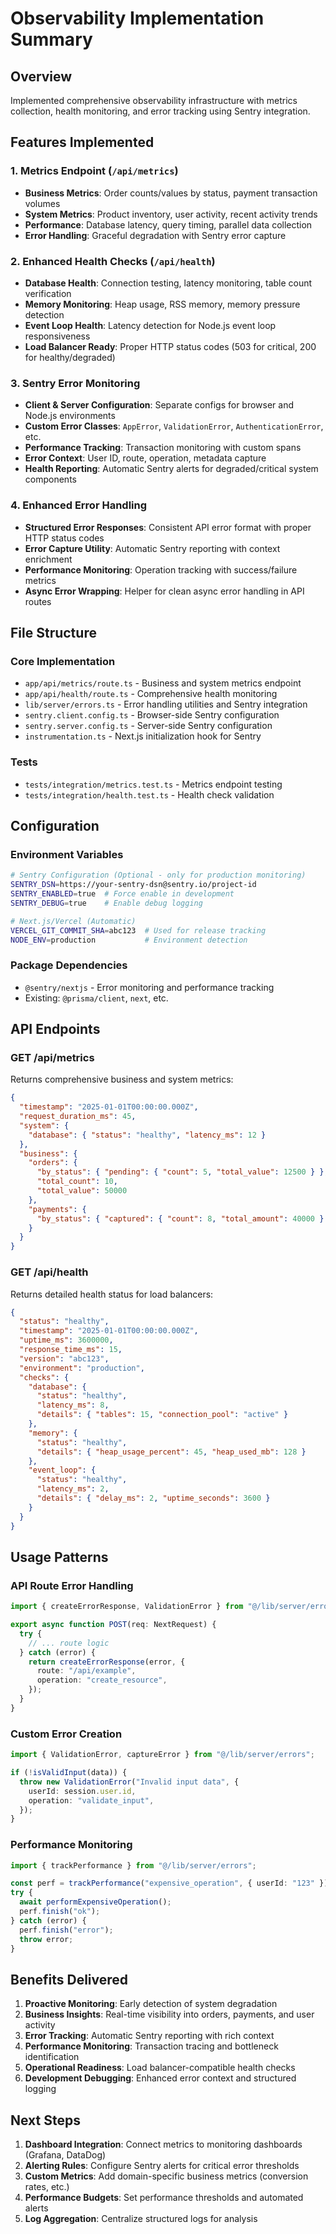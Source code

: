 # Observability Implementation Summary

## Overview

Implemented comprehensive observability infrastructure with metrics collection, health monitoring, and error tracking using Sentry integration.

## Features Implemented

### 1. Metrics Endpoint (`/api/metrics`)

- **Business Metrics**: Order counts/values by status, payment transaction volumes
- **System Metrics**: Product inventory, user activity, recent activity trends
- **Performance**: Database latency, query timing, parallel data collection
- **Error Handling**: Graceful degradation with Sentry error capture

### 2. Enhanced Health Checks (`/api/health`)

- **Database Health**: Connection testing, latency monitoring, table count verification
- **Memory Monitoring**: Heap usage, RSS memory, memory pressure detection
- **Event Loop Health**: Latency detection for Node.js event loop responsiveness
- **Load Balancer Ready**: Proper HTTP status codes (503 for critical, 200 for healthy/degraded)

### 3. Sentry Error Monitoring

- **Client & Server Configuration**: Separate configs for browser and Node.js environments
- **Custom Error Classes**: `AppError`, `ValidationError`, `AuthenticationError`, etc.
- **Performance Tracking**: Transaction monitoring with custom spans
- **Error Context**: User ID, route, operation, metadata capture
- **Health Reporting**: Automatic Sentry alerts for degraded/critical system components

### 4. Enhanced Error Handling

- **Structured Error Responses**: Consistent API error format with proper HTTP status codes
- **Error Capture Utility**: Automatic Sentry reporting with context enrichment
- **Performance Monitoring**: Operation tracking with success/failure metrics
- **Async Error Wrapping**: Helper for clean async error handling in API routes

## File Structure

### Core Implementation

- `app/api/metrics/route.ts` - Business and system metrics endpoint
- `app/api/health/route.ts` - Comprehensive health monitoring
- `lib/server/errors.ts` - Error handling utilities and Sentry integration
- `sentry.client.config.ts` - Browser-side Sentry configuration
- `sentry.server.config.ts` - Server-side Sentry configuration
- `instrumentation.ts` - Next.js initialization hook for Sentry

### Tests

- `tests/integration/metrics.test.ts` - Metrics endpoint testing
- `tests/integration/health.test.ts` - Health check validation

## Configuration

### Environment Variables

```bash
# Sentry Configuration (Optional - only for production monitoring)
SENTRY_DSN=https://your-sentry-dsn@sentry.io/project-id
SENTRY_ENABLED=true  # Force enable in development
SENTRY_DEBUG=true    # Enable debug logging

# Next.js/Vercel (Automatic)
VERCEL_GIT_COMMIT_SHA=abc123  # Used for release tracking
NODE_ENV=production           # Environment detection
```

### Package Dependencies

- `@sentry/nextjs` - Error monitoring and performance tracking
- Existing: `@prisma/client`, `next`, etc.

## API Endpoints

### GET /api/metrics

Returns comprehensive business and system metrics:

```json
{
  "timestamp": "2025-01-01T00:00:00.000Z",
  "request_duration_ms": 45,
  "system": {
    "database": { "status": "healthy", "latency_ms": 12 }
  },
  "business": {
    "orders": {
      "by_status": { "pending": { "count": 5, "total_value": 12500 } },
      "total_count": 10,
      "total_value": 50000
    },
    "payments": {
      "by_status": { "captured": { "count": 8, "total_amount": 40000 } }
    }
  }
}
```

### GET /api/health

Returns detailed health status for load balancers:

```json
{
  "status": "healthy",
  "timestamp": "2025-01-01T00:00:00.000Z",
  "uptime_ms": 3600000,
  "response_time_ms": 15,
  "version": "abc123",
  "environment": "production",
  "checks": {
    "database": {
      "status": "healthy",
      "latency_ms": 8,
      "details": { "tables": 15, "connection_pool": "active" }
    },
    "memory": {
      "status": "healthy",
      "details": { "heap_usage_percent": 45, "heap_used_mb": 128 }
    },
    "event_loop": {
      "status": "healthy",
      "latency_ms": 2,
      "details": { "delay_ms": 2, "uptime_seconds": 3600 }
    }
  }
}
```

## Usage Patterns

### API Route Error Handling

```typescript
import { createErrorResponse, ValidationError } from "@/lib/server/errors";

export async function POST(req: NextRequest) {
  try {
    // ... route logic
  } catch (error) {
    return createErrorResponse(error, {
      route: "/api/example",
      operation: "create_resource",
    });
  }
}
```

### Custom Error Creation

```typescript
import { ValidationError, captureError } from "@/lib/server/errors";

if (!isValidInput(data)) {
  throw new ValidationError("Invalid input data", {
    userId: session.user.id,
    operation: "validate_input",
  });
}
```

### Performance Monitoring

```typescript
import { trackPerformance } from "@/lib/server/errors";

const perf = trackPerformance("expensive_operation", { userId: "123" });
try {
  await performExpensiveOperation();
  perf.finish("ok");
} catch (error) {
  perf.finish("error");
  throw error;
}
```

## Benefits Delivered

1. **Proactive Monitoring**: Early detection of system degradation
2. **Business Insights**: Real-time visibility into orders, payments, and user activity
3. **Error Tracking**: Automatic Sentry reporting with rich context
4. **Performance Monitoring**: Transaction tracing and bottleneck identification
5. **Operational Readiness**: Load balancer-compatible health checks
6. **Development Debugging**: Enhanced error context and structured logging

## Next Steps

1. **Dashboard Integration**: Connect metrics to monitoring dashboards (Grafana, DataDog)
2. **Alerting Rules**: Configure Sentry alerts for critical error thresholds
3. **Custom Metrics**: Add domain-specific business metrics (conversion rates, etc.)
4. **Performance Budgets**: Set performance thresholds and automated alerts
5. **Log Aggregation**: Centralize structured logs for analysis
